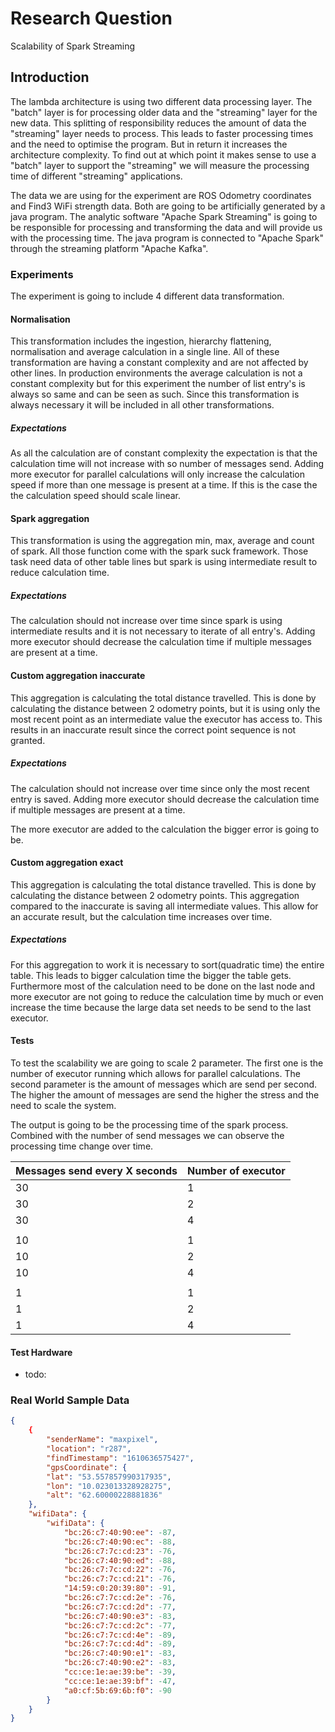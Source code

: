 # Research Question

Scalability of Spark Streaming

## Introduction

The lambda architecture is using two different data processing layer. The "batch" layer is for processing older data and the "streaming" layer for the new data. This splitting of responsibility reduces the amount of data the "streaming" layer needs to process. This leads to faster processing times and the need to optimise the program.
But in return it increases the architecture complexity. To find out at which point it makes sense to use a "batch" layer to support the "streaming" we will measure the processing time of different "streaming" applications.

The data we are using for the experiment are ROS Odometry coordinates and Find3 WiFi strength data. Both are going to be artificially generated by a java program. The analytic software "Apache Spark Streaming" is going to be responsible for processing and transforming the data and will provide us with the processing time. The java program is connected to "Apache Spark" through the streaming platform "Apache Kafka".

###  Experiments

The experiment is going to include 4 different data transformation.

#### Normalisation

This transformation includes the ingestion, hierarchy flattening, normalisation and average calculation in a single line. All of these transformation are having a constant complexity and are not affected by other lines. In production environments the average calculation is not a constant complexity but for this experiment the number of list entry's is always so same and can be seen as such.
Since this transformation is always necessary it will be included in all other transformations.

##### Expectations

As all the calculation are of constant complexity the expectation is that the calculation time will not increase with so number of messages send. Adding more executor for parallel calculations will only increase the calculation speed if more than one message is present at a time. If this is the case the the calculation speed should scale linear.

#### Spark aggregation

This transformation is using the aggregation min, max, average and count of spark. All those function come with the spark suck framework. Those task need data of other table lines but spark is using intermediate result to reduce calculation time.

##### Expectations

The calculation should not increase over time since spark is using intermediate results and it is not necessary to iterate of all entry's. Adding more executor should decrease the calculation time if multiple messages are present at a time.

#### Custom aggregation inaccurate 

This aggregation is calculating the total distance travelled. This is done by calculating the distance between 2 odometry points, but it is using only the most recent point as an intermediate value the executor has access to. This results in an inaccurate result since the correct point sequence is not granted.

##### Expectations

The calculation should not increase over time since only the most recent entry is saved. Adding more executor should decrease the calculation time if multiple messages are present at a time.

The more executor are added to the calculation the bigger error is going to be.

#### Custom aggregation exact

This aggregation is calculating the total distance travelled. This is done by calculating the distance between 2 odometry points. This aggregation compared to the inaccurate is saving all intermediate values. This allow for an accurate result, but the calculation time increases over time. 

##### Expectations

For this aggregation to work it is necessary to sort(quadratic time) the entire table. This leads to bigger calculation time the bigger the table gets. Furthermore most of the calculation need to be done on the last node and more executor are not going to reduce the calculation time by much or even increase the time because the large data set needs to be send to the last executor.

#### Tests

To test the scalability we are going to scale 2 parameter. The first one is the number of executor running which allows for parallel calculations. The second parameter is the amount of messages which are send per second. The higher the amount of messages are send the higher the stress and the need to scale the system.

The output is going to be the processing time of the spark process. Combined with the number of send messages we can observe the processing time change over time.

| Messages send every X seconds | Number of executor |
|-------------------------------|--------------------|
| 30                            | 1                  |
| 30                            | 2                  |
| 30                            | 4                  |
|                               |                    |
| 10                            | 1                  |
| 10                            | 2                  |
| 10                            | 4                  |
|                               |                    |
| 1                             | 1                  |
| 1                             | 2                  |
| 1                             | 4                  |

#### Test Hardware

- todo:

### Real World Sample Data

```json
{
    {
        "senderName": "maxpixel",
        "location": "r287",
        "findTimestamp": "1610636575427",
        "gpsCoordinate": {
        "lat": "53.557857990317935",
        "lon": "10.023013328928275",
        "alt": "62.60000228881836"
    },
    "wifiData": {
        "wifiData": {
            "bc:26:c7:40:90:ee": -87,
            "bc:26:c7:40:90:ec": -88,
            "bc:26:c7:7c:cd:23": -76,
            "bc:26:c7:40:90:ed": -88,
            "bc:26:c7:7c:cd:22": -76,
            "bc:26:c7:7c:cd:21": -76,
            "14:59:c0:20:39:80": -91,
            "bc:26:c7:7c:cd:2e": -76,
            "bc:26:c7:7c:cd:2d": -77,
            "bc:26:c7:40:90:e3": -83,
            "bc:26:c7:7c:cd:2c": -77,
            "bc:26:c7:7c:cd:4e": -89,
            "bc:26:c7:7c:cd:4d": -89,
            "bc:26:c7:40:90:e1": -83,
            "bc:26:c7:40:90:e2": -83,
            "cc:ce:1e:ae:39:be": -39,
            "cc:ce:1e:ae:39:bf": -47,
            "a0:cf:5b:69:6b:f0": -90
        }
    }
}
```